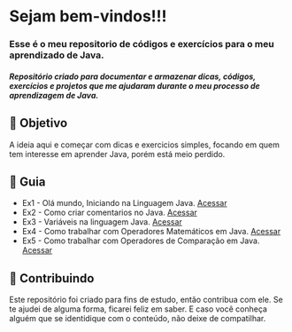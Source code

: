 
<h1> 
  Sejam bem-vindos!!! <br>
</h1>

<h3>
  Esse é o meu repositorio de códigos e exercícios para o meu aprendizado de Java.
</h3>

<h5> 
 Repositório criado para documentar e armazenar dicas, códigos, exercícios e projetos que me ajudaram durante o meu processo de aprendizagem de Java.
</h5>

<h2> 🎯 Objetivo </h2>
A ideia aqui e começar com dicas e exercicios simples, focando em quem tem interesse em aprender Java, porém está meio perdido.

<h2 dir="auto"> 🚦 Guia </h2>
<ul dir="auto">
 <li> Ex1 - Olá mundo, Iniciando na Linguagem Java. <a href="https://">Acessar</a> </li>
 <li> Ex2 - Como criar comentarios no Java. <a href="https://"> Acessar </a> </li>
 <li> Ex3 - Variáveis na linguagem Java. <a href="https://"> Acessar </a> </li>
 <li> Ex4 - Como trabalhar com Operadores Matemáticos em Java. <a href="https://"> Acessar </a> </li>
 <li> Ex5 - Como trabalhar com Operadores de Comparação em Java. <a href="https://"> Acessar </a> </li>
</ul>


<h2 dir="auto"> 🤝 Contribuindo </h2>
<p dir="auto">
  Este repositório foi criado para fins de estudo, então contribua com ele. Se te ajudei de alguma forma, ficarei feliz em
  saber. E caso você conheça alguém que se identidique com o conteúdo, não deixe de compatilhar.
</p>
